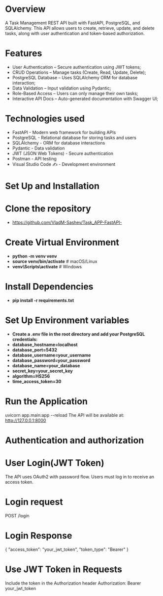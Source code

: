 # Overview
A Task Management REST API built with FastAPI, PostgreSQL, and SQLAlchemy. This API allows users to create, retrieve, update, and delete tasks, along with user authentication and token-based authorization.
# Features
 - User Authentication – Secure authentication using JWT tokens;
 - CRUD Operations – Manage tasks (Create, Read, Update, Delete);
 - PostgreSQL Database – Uses SQLAlchemy ORM for database interaction;
 - Data Validation – Input validation using Pydantic;
 - Role-Based Access – Users can only manage their own tasks;
 - Interactive API Docs – Auto-generated documentation with Swagger UI;

# Technologies used
- FastAPI  - Modern web framework for building APIs
- PostgreSQL  - Relational database for storing tasks and users
- SQLAlchemy  - ORM for database interactions
- Pydantic  - Data validation
- JWT (JSON Web Tokens)  - Secure authentication
- Postman  - API testing
- Visual Studio Code ✍ - Development environment
# Set Up and Installation 
# Clone the repository
- https://github.com/VladM-Sashev/Task_APP-FastAPI-
# Create Virtual Environment 
- **python -m venv venv**
- **source venv/bin/activate**   # macOS/Linux
- **venv\Scripts\activate**     # Windows
# Install Dependencies
- **pip install -r requirements.txt**
# Set Up Environment variables
- **Create a .env file in the root directory and add your PostgreSQL credentials:**
- **database_hostname=localhost**
- **database_port=5432**
- **database_username=your_username**
- **database_password=your_password**
- **database_name=your_database**
- **secret_key=your_secret_key**
- **algorithm=HS256**
- **time_access_token=30**
# Run the Application
uvicorn app.main:app --reload
The API will be available at:
 http://127.0.0.1:8000
# Authentication and authorization 
# User Login(JWT Token)
The API uses OAuth2 with password flow.
Users must log in to receive an access token.
# Login request
POST /login
# Login Response
{
  "access_token": "your_jwt_token",
  "token_type": "Bearer"
}
# Use JWT Token in Requests
Include the token in the Authorization header
Authorization: Bearer your_jwt_token


